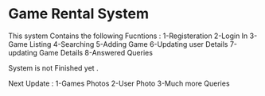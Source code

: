 # Game Rental System
This system Contains the following Fucntions :
1-Registeration
2-Login In
3-Game Listing
4-Searching 
5-Adding Game
6-Updating user Details
7-updating Game Details
8-Answered Queries

System is not Finished yet .

Next Update : 
1-Games Photos
2-User Photo
3-Much more Queries
